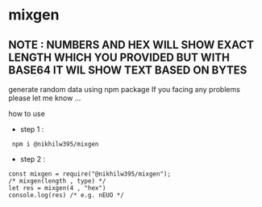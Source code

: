 # mixgen

## NOTE : NUMBERS AND HEX WILL SHOW EXACT LENGTH WHICH YOU PROVIDED BUT WITH BASE64 IT WIL SHOW TEXT BASED ON BYTES

generate random data using npm package
If you facing any problems please let me know ...

how to use
- step 1 :
```
 npm i @nikhilw395/mixgen
```

- step 2 :
```
const mixgen = require("@nikhilw395/mixgen");
/* mixgen(length , type) */
let res = mixgen(4 , "hex")
console.log(res) /* e.g. nEUO */
```
